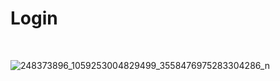 # Login

<br>

![248373896_1059253004829499_3558476975283304286_n](https://user-images.githubusercontent.com/90210126/141662115-2e27e47a-4379-44ec-b536-b35ea4a11170.jpg)
